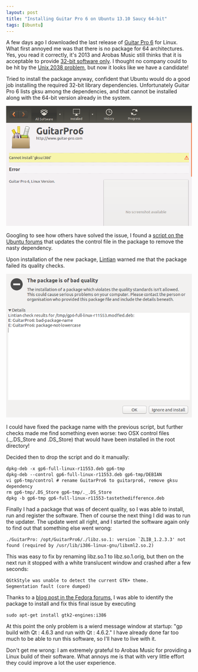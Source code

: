 ```yaml
---
layout: post
title: "Installing Guitar Pro 6 on Ubuntu 13.10 Saucy 64-bit"
tags: [Ubuntu]
---
```

A few days ago I downloaded the last release of [Guitar Pro 6](http://www.guitar-pro.com/) for Linux. What first annoyed me was that there is no package for 64 architectures. Yes, you read it correctly, it's 2013 and Arobas Music still thinks that it is acceptable to provide [32-bit software only](http://www.guitar-pro.com/en/index.php?pg=support-frequent-asked-questions&faq=tech#Q19). I thought no company could to be hit by the [Unix 2038 problem](http://en.wikipedia.org/wiki/Year_2038_problem), but now it looks like we have a candidate!

Tried to install the package anyway, confident that Ubuntu would do a good job installing the required 32-bit library dependencies. Unfortunately Guitar Pro 6 lists gksu among the dependencies, and that cannot be installed along with the 64-bit version already in the system.

![Cannot install gksu:i386](/img/posts/gp6-cannot-install-gkgu.png)

Googling to see how others have solved the issue, I found a [script on the Ubuntu forums](http://ubuntuforums.org/showthread.php?t=636724) that updates the control file in the package to remove the nasty dependency.

Upon installation of the new package, [Lintian](http://lintian.debian.org/) warned me that the package failed its quality checks.

![The package is of bad quality](/img/posts/gp6-package-bad-quality.png)

I could have fixed the package name with the previous script, but further checks made me find something even worse: two OSX control files (._.DS_Store and .DS_Store) that would have been installed in the root directory!

Decided then to drop the script and do it manually:

	dpkg-deb -x gp6-full-linux-r11553.deb gp6-tmp
	dpkg-deb --control gp6-full-linux-r11553.deb gp6-tmp/DEBIAN
	vi gp6-tmp/control # rename GuitarPro6 to guitarpro6, remove gksu dependency
	rm gp6-tmp/.DS_Store gp6-tmp/._.DS_Store
	dpkg -b gp6-tmp gp6-full-linux-r11553-tastethedifference.deb

Finally I had a package that was of decent quality, so I was able to install, run and register the software. Then of course the next thing I did was to run the updater. The update went all right, and I started the software again only to find out that something else went wrong:

	./GuitarPro: /opt/GuitarPro6/./libz.so.1: version `ZLIB_1.2.3.3' not found (required by /usr/lib/i386-linux-gnu/libxml2.so.2)

This was easy to fix by renaming libz.so.1 to libz.so.1.orig, but then on the next run it stopped with a white translucent window and crashed after a few seconds:

	QGtkStyle was unable to detect the current GTK+ theme.
	Segmentation fault (core dumped)

Thanks to a [blog post in the Fedora forums](http://forums.fedora-fr.org/viewtopic.php?pid=525293), I was able to identify the package to install and fix this final issue by executing

	sudo apt-get install gtk2-engines:i386

At this point the only problem is a wierd message window at startup: "gp build with Qt : 4.6.3 and run with Qt : 4.6.2." I have already done far too much to be able to run this software, so I'll have to live with it.

Don't get me wrong: I am extremely grateful to Arobas Music for providing a Linux build of their software. What annoys me is that with very little effort they could improve a lot the user experience.

